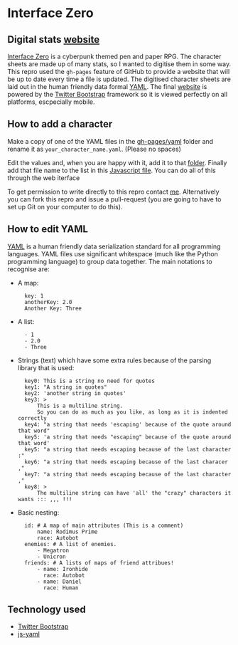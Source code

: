 Interface Zero
==============

Digital stats [website][website]
-----------------

[Interface Zero][interfacezero] is a cyberpunk themed pen and paper RPG.
The character sheets are made up of many stats, so I wanted to digitise them in some way. 
This repro used the  `gh-pages` feature of GitHub to provide a website that will be up to date every time a file is updated. 
The digitised character sheets are laid out in the human friendly data formal [YAML][yaml].
The final [website][website] is powered by the [Twitter Bootstrap][bootstrap] framework so it is viewed perfectly on all platforms, escpecially mobile.


How to add a character
----------------------
Make a copy of one of the YAML files in the [gh-pages/yaml][yamlfolder]  folder and rename it as `your_character_name.yaml`. (Please no spaces)

Edit the values and, when you are happy with it, add it to that [folder][yamlfolder].
Finally add that file name to the list in this [Javascript file][jsfile]. 
You can do all of this through the web iterface

To get permission to write directly to this repro contact [me][nathan]. 
Alternatively you can fork this repro and issue a pull-request (you are going to have to set up Git on your computer to do this).


How to edit YAML
----------------
[YAML][yaml] is a human friendly data serialization standard for all programming languages.
YAML files use significant whitespace (much like the Python programming language) to group data together. The main notations to recognise are:

* A map:

        key: 1
        anotherKey: 2.0
        Another Key: Three

* A list:

        - 1
        - 2.0
        - Three

* Strings (text) which have some extra rules because of the parsing library that is used:

        key0: This is a string no need for quotes
        key1: "A string in quotes"
        key2: 'another string in quotes'
        key3: >
            This is a multiline string.
            So you can do as much as you like, as long as it is indented correctly
        key4: "a string that needs 'escaping' because of the quote around that word"
        key5: 'a string that needs "escaping" because of the quote around that word'
        key5: "a string that needs escaping because of the last character :"
        key6: "a string that needs escaping because of the last characer ,"
        key7: "a string that needs escaping because of the last character ,"
        key8: >
            The multiline string can have 'all' the "crazy" characters it wants ::: ,,, !!!
    

* Basic nesting:

        id: # A map of main attributes (This is a comment)
            name: Rodimus Prime
            race: Autobot
        enemies: # A list of enemies. 
            - Megatron
            - Unicron
        friends: # A lists of maps of friend attribues!
            - name: Ironhide
              race: Autobot
            - name: Daniel
              race: Human

Technology used
---------------
* [Twitter Bootstrap][bootstrap]
* [js-yaml][jsyaml]

[interfacezero]: http://rpg.drivethrustuff.com/product/124685/Interface-Zero-20-Full-Metal-Cyberpunk "Interface Zero homepage"
[yaml]: http://yaml.org/ "YAML specification"
[yamlvalidate]: http://yaml-online-parser.appspot.com/ "Online YAML validator"
[yamlfolder]: https://github.com/nathanrosspowell/interfacezero/tree/gh-pages/yaml "YAML data folder"
[jsfile]: https://github.com/nathanrosspowell/interfacezero/blob/gh-pages/js/yaml_lists.js "yaml_lists.js"
[bootstrap]: https://github.com/twbs/bootstrap
[jsyaml]: https://github.com/nodeca/js-yaml
[nathan]: http://nathanrosspowell.com/about_me/ "Link to personal email"
[website]: http://nathanrosspowell.com/interfacezero/
